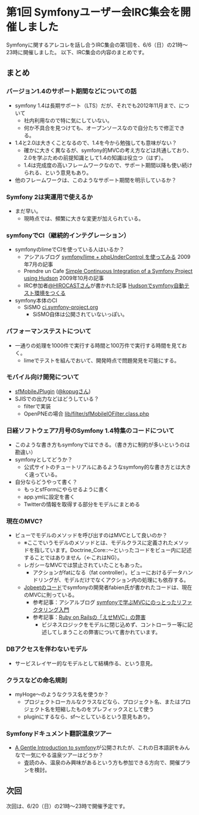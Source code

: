 第1回 Symfonyユーザー会IRC集会を開催しました
============================================

Symfonyに関するアレコレを話し合うIRC集会の第1回を、6/6（日）の21時～23時に開催しました。
以下、IRC集会の内容のまとめです。

まとめ
------


### バージョン1.4のサポート期間などについての話
- symfony 1.4は長期サポート（LTS）だが、それでも2012年11月まで、について
  - 社内利用なので特に気にしていない。
  - 何か不具合を見つけても、オープンソースなので自分たちで修正できる。
- 1.4と2.0は大きくことなるので、1.4を今から勉強しても意味がない？
  - 確かに大きく異なるが、symfony的MVCの考え方などは共通しており、2.0を学ぶための前提知識として1.4の知識は役立つ（はず）。
  - 1.4は完成度の高いフレームワークなので、サポート期間以降も使い続けられる、という意見もあり。
- 他のフレームワークは、このようなサポート期間を明示しているか？


### Symfony 2は実運用で使えるか
- まだ早い。
  - 現時点では、頻繁に大きな変更が加えられている。


### symfonyでCI（継続的インテグレーション）
- symfonyのlimeでCIを使っている人はいるか？
  - アシアルブログ [symfony/lime + phpUnderControl を使ってみる](http://blog.asial.co.jp/587) 2009年7月の記事
  - Prendre un Cafe [Simple Continuous Integration of a Symfony Project using Hudson](http://prendreuncafe.com/blog/post/2009/10/06/Simple-Continuous-Integration-of-a-Symfony-Project-using-Hudson) 2009年10月の記事
  - IRC参加者[@HIROCASTさん](http://twitter.com/HIROCAST)が書かれた記事 [Hudsonでsymfony自動テスト環境をつくる](http://hiroki.jp/2010/06/08/814/)
- symfony本体のCI
  - SiSMO [ci.symfony-project.org](http://ci.symfony-project.org/)
    - SiSMO自体は公開されていないっぽい。


### パフォーマンステストについて
- 一通りの処理を1000件で実行する時間と100万件で実行する時間を見ておく。
  - limeでテストを組んでおいて、開発時点で問題発見を可能にする。


### モバイル向け開発について
- [sfMobileJPlugin](http://www.symfony-project.org/plugins/sfMobileJPlugin) ([@kopugさん](http://twitter.com/kopug))
- SJISでの出力などはどうしている？
  - filterで実装
  - OpenPNEの場合 [lib/filter/sfMobileIOFilter.class.php](http://github.com/openpne/OpenPNE3/blob/master/lib/filter/sfMobileIOFilter.class.php)


### 日経ソフトウェア7月号のSymfony 1.4特集のコードについて
- このような書き方もsymfonyではできる。（書き方に制約が多いというのは勘違い）
- symfonyとしてどうか？
  - 公式サイトのチュートリアルにあるようなsymfony的な書き方とは大きく違っている。
- 自分ならどうやって書く？
  - もっとsfFormにやらせるように書く
  - app.ymlに設定を書く
  - Twitterの情報を取得する部分をモデルにまとめる


### 現在のMVC?
- ビューでモデルのメソッドを呼び出すのはMVCとして良いのか？
  - ※ここでいうモデルのメソッドとは、モデルクラスに定義されたメソッドを指しています。Doctrine_Core::～といったコードをビュー内に記述することではありません（←これはNG）。
  - レガシーなMVCでは禁止されていたこともあった。
    - アクションがfatになる（fat controller）。ビューにおけるデータハンドリングが、モデルだけでなくアクション内の処理にも依存する。
  - [Jobeetのコード](http://www.symfony-project.org/jobeet/1_4/Doctrine/ja/04#chapter_04_sub_a4929e97f71a23e68be7705fe809b80d1c087b76)でsymfonyの開発者fabien氏が書かれたコードは、現在のMVCに則っている。
    - 参考記事：アシアルブログ [symfonyで学ぶMVCにのっとったリファクタリング入門](http://blog.asial.co.jp/456)
    - 参考記事：[Ruby on Railsの「えせMVC」の弊害](http://satoshi.blogs.com/life/2009/10/rails_mvc.html)
      - ビジネスロジックをモデルに閉じ込めず、コントローラー等に記述してしまうことの弊害について書かれています。


### DBアクセスを伴わないモデル
- サービスレイヤー的なモデルとして結構作る、という意見。


### クラスなどの命名規則
- myHoge～のようなクラス名を使うか？
  - プロジェクトローカルなクラスなどなら、プロジェクト名、またはプロジェクト名を短縮したものをプレフィックスとして使う
  - pluginにするなら、sf～としているという意見もあり。


### Symfonyドキュメント翻訳温泉ツアー
- [A Gentle Introduction to symfony](http://www.symfony-project.org/gentle-introduction/1_4/en/)が公開されたが、これの日本語訳をみんなで一気にやる温泉ツアーはどうか？
  - 査読のみ、温泉のみ興味があるという方も参加できる方向で、開催プランを検討。



次回
----

次回は、6/20（日）の21時～23時で開催予定です。

